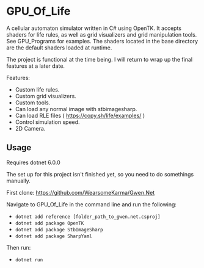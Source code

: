 # GPU_Of_Life
A cellular automaton simulator written in C# using OpenTK. It accepts shaders for life rules, as well as grid visualizers and grid manipulation tools.
See GPU_Programs for examples. The shaders located in the base directory are the default shaders loaded at runtime.

The project is functional at the time being. I will return to wrap up the final features at a later date.

Features:
- Custom life rules.
- Custom grid visualizers.
- Custom tools.
- Can load any normal image with stbimagesharp.
- Can load RLE files ( https://copy.sh/life/examples/ )
- Control simulation speed.
- 2D Camera.

## Usage

Requires dotnet 6.0.0

The set up for this project isn't finished yet, so you need to do somethings manually.

First clone:
https://github.com/WearsomeKarma/Gwen.Net

Navigate to GPU_Of_Life in the command line and run the following:
- `dotnet add reference [folder_path_to_gwen.net.csproj]`
- `dotnet add package OpenTK`
- `dotnet add package StbImageSharp`
- `dotnet add package SharpYaml`

Then run:

- `dotnet run`
